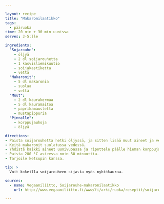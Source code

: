 ```yaml
---

layout: recipe
title: "Makaronilaatikko"
tags:
  - pääruoka
time: 20 min + 30 min uunissa
serves: 3-5:lle

ingredients:
  "Sojarouhe":
    - öljyä
    - 2 dl soijarouhetta
    - 1 kasvisliemikuutio
    - soijakastiketta
    - vettä
  "Makaronit":
    - 5 dl makaronia
    - suolaa
    - vettä
  "Muut":
    - 2 dl kaurakermaa
    - 5 dl kauramaitoa
    - paprikamaustetta
    - mustapippuria
  "Pinnalle":
    - korppujauhoja
    - öljyä

directions:
- Paista soijarouhetta hetki öljyssä, ja sitten lisää muut aineet ja vesi pikkuhiljaa kunnes kaikki on imeytynyt.
- Keitä makaronit suolatussa vedessä.
- Yhdistä kaikki aineet uunivuoassa ja ripottele päälle hieman korppujauhoja ja öljyä.
- Paista 200 °C asteessa noin 30 minuuttia.
- Tarjoile ketsupin kanssa.

tip: >
  Voit kokeilla soijarouheen sijasta myös nyhtökauraa.

sources:
  - name: Vegaaniliitto, Soijarouhe-makaronilaatikko
    url: http://www.vegaaniliitto.fi/www/fi/arki/ruoka/reseptit/soijarouhe-makaronilaatikko

---
```

